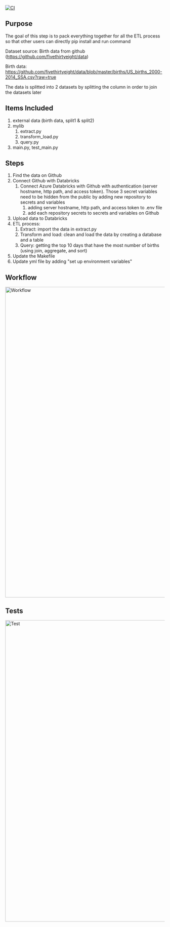 [![CI](https://github.com/nogibjj/mini_project6_xueqing_wu/actions/workflows/cicd.yml/badge.svg)](https://github.com/nogibjj/mini_project6_xueqing_wu/actions/workflows/cicd.yml)

## Purpose
The goal of this step is to pack everything together for all the ETL process so that other users can directly pip install and run command 

Dataset source: Birth data from github (https://github.com/fivethirtyeight/data)

Birth data: https://github.com/fivethirtyeight/data/blob/master/births/US_births_2000-2014_SSA.csv?raw=true

The data is splitted into 2 datasets by splitting the column in order to join the datasets later

## Items Included
1. external data (birth data, split1 & split2)
1. mylib
    1. extract.py
    1. transform_load.py
    1. query.py
1. main.py, test_main.py

## Steps
1. Find the data on Github
1. Connect Github with Databricks
    1. Connect Azure Databricks with Github with authentication (server hostname, http path, and access token). Those 3 secret variables need to be hidden from the public by adding new repository to secrets and variables
        1. adding server hostname, http path, and access token to .env file
        1. add each repository secrets to secrets and variables on Github
1. Upload data to Databricks
1. ETL process:
    1. Extract: import the data in extract.py 
    1. Transform and load: clean and load the data by creating a database and a table
    1. Query: getting the top 10 days that have the most number of births (using join, aggregate, and sort)
1. Update the Makefile 
1. Update yml file by adding "set up environment variables"

## Workflow
<img width="981" alt="Workflow" src="https://github.com/nogibjj/mini_project6_xueqing_wu/assets/47194238/8075d9ea-c034-4b25-a12b-76f2c982b43d">

## Tests
<img width="952" alt="Test" src="https://github.com/nogibjj/mini_project6_xueqing_wu/assets/47194238/13d3dfc8-a0ca-4540-afef-cfa7f1207bee">


